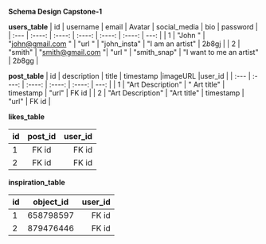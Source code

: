 
**Schema Design Capstone-1**					

**users_table**
| id          | username      |  email             |    Avatar      | social_media      |  bio                     |  password   |
| :---        |    :----:     |      :----:        |   :----:       |    :----:         |     :----:               |    ---:     |
| 1           | "John "       | "john@gmail.com "  |      "url "    | "john_insta"      | "I am an artist"         |  $2b$8gj    |
| 2           | "smith"       | "smith@gmail.com  "|      "url "    | "smith_snap"      | "I want to me an artist" |  $2b$8gg    |

**post_table**
| id      | description         | title         | timestamp |imageURL |user_id  |
| :---    |    :----:           |       :----:  |   :----:  |  :----: |   ---:  |
| 1       | "Art Description"   | " Art title"  | timestamp |  "url"  |  FK id  |
| 2       | "Art Description"   | "Art title"   | timestamp |  "url"  |  FK id  |

**likes_table**

| id        | post_id       | user_id    |
| :---      |    :----:     |       ---: |
| 1         | FK id         | FK id      |
| 2         | FK id         | FK id      |

**inspiration_table**

| id        | object_id     | user_id    |
| :---      |    :----:     |       ---: |
| 1         | 658798597     | FK id      |
| 2         | 879476446     | FK id      |
    